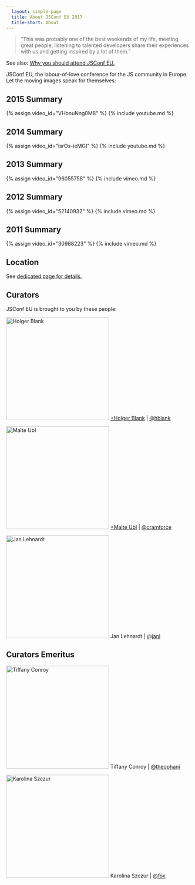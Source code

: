 ```yaml
---
  layout: simple-page
  title: About JSConf EU 2017
  title-short: About
---
```



> “This was probably one of the best weekends of my life, meeting great people, listening to talented developers share their experiences with us and getting inspired by a lot of them.”

See also: [Why you should attend JSConf EU.](/why)

JSConf EU, the labour-of-love conference for the JS community in Europe. Let the moving images speak for themselves:

## 2015 Summary
{% assign video_id="VHbnuNng0M8" %}
{% include youtube.md %}

## 2014 Summary
{% assign video_id="isrOs-ieMGI" %}
{% include youtube.md %}

## 2013 Summary
{% assign video_id="96055758" %}
{% include vimeo.md %}

## 2012 Summary
{% assign video_id="52140932" %}
{% include vimeo.md %}

## 2011 Summary
{% assign video_id="30988223" %}
{% include vimeo.md %}

## Location

See [dedicated page for details.](/location/)

## Curators

JSConf EU is brought to you by these people:

<p class="curator">
  <img alt='Holger Blank' height='280' src='{{ site.baseurl }}/img/holger.jpg' width='280' />
  <a href='https://plus.google.com/u/0/115780460381776595134/posts' target='_blank'>+Holger Blank</a> |
  <a href='https://twitter.com/hblank' target='_blank'>@hblank</a>
</p>

<p class="curator">
  <img alt='Malte Ubl' height='280' src='{{ site.baseurl }}/img/malte.jpg' width='280' />
  <a href='https://plus.google.com/u/0/116910304844117268718/posts' target='_blank'>+Malte Ubl</a> |
  <a href='https://twitter.com/cramforce' target='_blank'>@cramforce</a>
</p>

<p class="curator">
  <img alt='Jan Lehnardt' height='280' src='{{ site.baseurl }}/img/jan.jpg' width='280' />
  Jan Lehnardt |
  <a href='https://twitter.com/janl' target='_blank'>@janl</a>
</p>

## Curators Emeritus

<p class="curator">
  <img alt='Tiffany Conroy' height='280' src='{{ site.baseurl }}/img/tiffany.jpg' width='280' />
  Tiffany Conroy |
  <a href='https://twitter.com/theophani' target='_blank'>@theophani</a>
</p>

<p class="curator">
  <img alt='Karolina Szczur' height='280' src='{{ site.baseurl }}/img/karolina.jpg' width='280' />
  Karolina Szczur |
  <a href='https://twitter.com/fox' target='_blank'>@fox</a>
</p>

